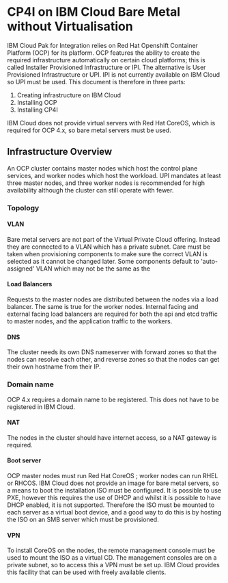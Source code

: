 # CP4I on IBM Cloud Bare Metal without Virtualisation

IBM Cloud Pak for Integration relies on Red Hat Openshift Container Platform (OCP) for its platform.  OCP features the ability to create the required infrastructure automatically on certain cloud platforms; this is called Installer Provisioned Infrastructure or IPI.  The alternative is User Provisioned Infrastructure or UPI.  IPI is not currently available on IBM Cloud so UPI must be used.  This document is therefore in three parts:

1. Creating infrastructure on IBM Cloud
2. Installing OCP
3. Installing CP4I

IBM Cloud does not provide virtual servers with Red Hat CoreOS, which is required for OCP 4.x, so bare metal servers must be used.

## Infrastructure Overview

An OCP cluster contains master nodes which host the control plane services, and worker nodes which host the workload.  UPI mandates at least three master nodes, and three worker nodes is recommended for high availability although the cluster can still operate with fewer.

### Topology
#### VLAN
Bare metal servers are not part of the Virtual Private Cloud offering.  Instead they are connected to a VLAN which has a private subnet.  Care must be taken when provisioning components to make sure the correct VLAN is selected as it cannot be changed later.  Some components default to 'auto-assigned' VLAN which may not be the same as the

#### Load Balancers                                            
Requests to the master nodes are distributed between the nodes via a load balancer.  The same is true for the worker nodes.  Internal facing and external facing load balancers are required for both the api and etcd traffic to master nodes, and the application traffic to the workers.

#### DNS
The cluster needs its own DNS nameserver with forward zones so that the nodes can resolve each other, and reverse zones so that the nodes can get their own hostname from their IP.

### Domain name
OCP 4.x requires a domain name to be registered.  This does not have to be registered in IBM Cloud.

#### NAT
The nodes in the cluster should have internet access, so a NAT gateway is required.

#### Boot server
OCP master nodes must run Red Hat CoreOS ; worker nodes can run RHEL or RHCOS.  IBM Cloud does not provide an image for bare metal servers, so a means to boot the installation ISO must be configured.  It is possible to use PXE, however this requires the use of DHCP and whilst it is possible to have DHCP enabled, it is not supported.  Therefore the ISO must be mounted to each server as a virtual boot device, and a good way to do this is by hosting the ISO on an SMB server which must be provisioned.

#### VPN
To install CoreOS on the nodes, the remote management console must be used to mount the ISO as a virtual CD.  The management consoles are on a private subnet, so to access this a VPN must be set up.  IBM Cloud provides this facility that can be used with freely available clients.
